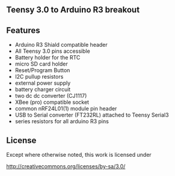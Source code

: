 ## Teensy 3.0 to Arduino R3 breakout

## Features
- Arduino R3 Shiald compatible header
- All Teensy 3.0 pins accessible 
- Battery holder for the RTC
- micro SD card holder
- Reset/Program Button
- I2C pullup resistors
- external power supply
- battery charger circuit
- two dc dc converter (CJ1117)
- XBee (pro) compatible socket
- common nRF24L01(1) module pin header
- USB to Serial converter (FT232RL) attached to Teensy Serial3
- series resistors for all arduino R3 pins

## License
Except where otherwise noted, this work is licensed under 

http://creativecommons.org/licenses/by-sa/3.0/

